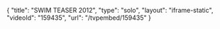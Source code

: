 {
    "title": "SWIM TEASER 2012",
    "type": "solo",
    "layout": "iframe-static",
    "videoId": "159435",
    "url": "\/tvpembed\/159435"
}